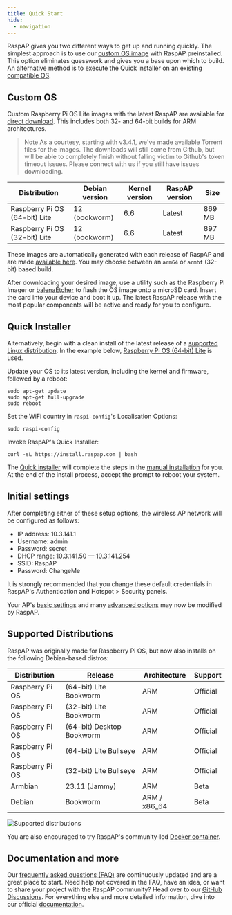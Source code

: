 ```yaml
---
title: Quick Start
hide:
  - navigation
---
```


RaspAP gives you two different ways to get up and running quickly. The simplest approach is to use our <a href="https://github.com/RaspAP/raspap-webgui/releases/latest">custom OS image</a> with RaspAP preinstalled. This option eliminates guesswork and gives you a base upon which to build. An alternative method is to execute the Quick installer on an existing <a href="#distros">compatible OS</a>.

## Custom OS
Custom Raspberry Pi OS Lite images with the latest RaspAP are available for <a href="https://github.com/RaspAP/raspap-webgui/releases/latest">direct download</a>. This includes both 32- and 64-bit builds for ARM architectures.

> Note
> As a courtesy, starting with v3.4.1, we've made available Torrent files for the images. The downloads will still come from Github, but will be able to completely finish without falling victim to Github's token timeout issues. Please connect with us if you still have issues downloading.

| Distribution | Debian version | Kernel version | RaspAP version | Size |
| ------------ | -------------- | -------------- | -------------- | ---- |
| Raspberry Pi OS (64-bit) Lite | 12 (bookworm) | 6.6 | Latest | 869 MB |
| Raspberry Pi OS (32-bit) Lite | 12 (bookworm) | 6.6 | Latest | 897 MB |

These images are automatically generated with each release of RaspAP and are made <a href="https://github.com/RaspAP/raspap-webgui/releases/latest">available here</a>. You may choose between an `arm64` or `armhf` (32-bit) based build.

After downloading your desired image, use a utility such as the Raspberry Pi Imager or <a href="https://www.balena.io/etcher">balenaEtcher</a> to flash the OS image onto a microSD card. Insert the card into your device and boot it up. The latest RaspAP release with the most popular components will be active and ready for you to configure.

## Quick Installer
Alternatively, begin with a clean install of the latest release of a <a href="#distros">supported Linux distribution</a>. In the example below, <a href="https://www.raspberrypi.com/software/operating-systems/#raspberry-pi-os-64-bit">Raspberry Pi OS (64-bit) Lite</a> is used.

Update your OS to its latest version, including the kernel and firmware, followed by a reboot:
```
sudo apt-get update
sudo apt-get full-upgrade
sudo reboot
```
Set the WiFi country in `raspi-config`'s Localisation Options:
```
sudo raspi-config
```
Invoke RaspAP's Quick Installer:
```
curl -sL https://install.raspap.com | bash
```

The <a href="https://docs.raspap.com/get-started/quick-installer/">Quick installer</a> will complete the steps in the <a href="https://docs.raspap.com/get-started/manual/">manual installation</a> for you. At the end of the install process, accept the prompt to reboot your system.

## Initial settings
After completing either of these setup options, the wireless AP network will be configured as follows:  

- IP address: 10.3.141.1  
- Username: admin  
- Password: secret  
- DHCP range: 10.3.141.50 — 10.3.141.254  
- SSID: RaspAP  
- Password: ChangeMe  

It is strongly recommended that you change these default credentials in RaspAP's Authentication and Hotspot > Security panels.

Your AP's <a href="https://docs.raspap.com/features-core/ap-basics/">basic settings</a> and many <a href="https://docs.raspap.com/features-core/ap-basics/#advanced-options">advanced options</a> may now be modified by RaspAP.

## Supported Distributions
<a name="distros"></a>
RaspAP was originally made for Raspberry Pi OS, but now also installs on the following Debian-based distros:

| Distribution | Release | Architecture | Support | 
| ------------ | ------- | ------------ | ------- |
| Raspberry Pi OS | (64-bit) Lite Bookworm | ARM | Official | 
| Raspberry Pi OS | (32-bit) Lite Bookworm | ARM | Official | 
| Raspberry Pi OS | (64-bit) Desktop Bookworm | ARM | Official | 
| Raspberry Pi OS | (64-bit) Lite Bullseye | ARM | Official | 
| Raspberry Pi OS | (32-bit) Lite Bullseye | ARM | Official | 
| Armbian  | 23.11 (Jammy)  | ARM  | Beta  |
| Debian | Bookworm | ARM / x86_64 | Beta |

<img src="/assets/images/supported-distros.png" style="max-width: 50%;" alt="Supported distributions">

You are also encouraged to try RaspAP's community-led <a href="https://github.com/RaspAP/raspap-docker">Docker container</a>.

## Documentation and more
Our <a href="https://docs.raspap.com/faq/">frequently asked questions (FAQ)</a> are continuously updated and are a great place to start. Need help not covered in the FAQ, have an idea, or want to share your project with the RaspAP community? Head over to our <a href="https://github.com/RaspAP/raspap-webgui/discussions">GitHub Discussions</a>. For everything else and more detailed information, dive into our official <a href="https://docs.raspap.com">documentation</a>.